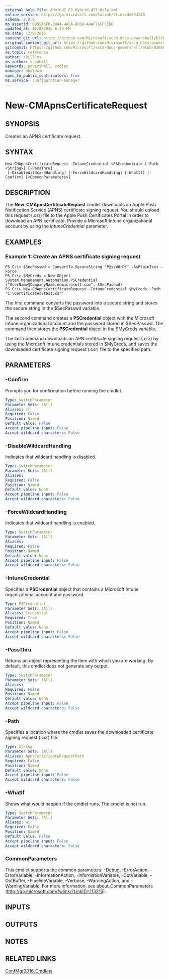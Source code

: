 ```yaml
---
external help file: AdminUI.PS.Hybrid.dll-Help.xml
online version: https://go.microsoft.com/fwlink/?linkid=834245
schema: 2.0.0
ms.assetid: B955A6FD-38A4-4AEA-889D-A4AF76CFCEB0
updated_at: 12/8/2016 6:40 PM
ms.date: 12/8/2016
content_git_url: https://github.com/Microsoft/sccm-docs-powershell/blob/live/sccm-cmdlets/ConfigurationManager/vlatest/New-CMApnsCertificateRequest.md
original_content_git_url: https://github.com/Microsoft/sccm-docs-powershell/blob/live/sccm-cmdlets/ConfigurationManager/vlatest/New-CMApnsCertificateRequest.md
gitcommit: https://github.com/Microsoft/sccm-docs-powershell/blob/0205e569abecf1b4e1b2b342947b87a3691b29a5/sccm-cmdlets/ConfigurationManager/vlatest/New-CMApnsCertificateRequest.md
ms.topic: reference
author: shill-ms
ms.author: v-suhill
keywords: powershell, cmdlet
manager: mbaldwin
open_to_public_contributors: True
ms.service: configuration-manager
---
```


# New-CMApnsCertificateRequest

## SYNOPSIS
Creates an APNS certificate request.

## SYNTAX

```
New-CMApnsCertificateRequest -IntuneCredential <PSCredential> [-Path <String>] [-PassThru]
 [-DisableWildcardHandling] [-ForceWildcardHandling] [-WhatIf] [-Confirm] [<CommonParameters>]
```

## DESCRIPTION
The **New-CMApnsCertificateRequest** cmdlet downloads an Apple Push Notification Service (APNS) certificate signing request. You should upload this request (.csr) file to the Apple Push Certificates Portal in order to download an APN certificate. Provide a Microsoft Intune organizational account by using the *IntuneCredential* parameter.

## EXAMPLES

### Example 1: Create an APNS certificate signing request
```
PS C:\> $SecPasswd = ConvertTo-SecureString "P@ssW0rD!" -AsPlainText -Force
PS C:\> $MyCreds = New-Object System.Management.Automation.PSCredential ("UserName@CompanyName.onmicrosoft.com", $SecPasswd)
PS C:\> New-CMApnsCertificateRequest -IntuneCredential $MyCreds -Path "C:\Certificates\test.csr"
```

The first command converts the password into a secure string and stores the secure string in the $SecPasswd variable.

The second command creates a **PSCredential** object with the Microsoft Intune organizational account and the password stored in $SecPasswd.
The command then stores the **PSCredential** object in the $MyCreds variable.

The last command downloads an APN certificate signing request (.csr) by using the Microsoft Intune credentials stored in $MyCreds, and saves the downloaded certificate signing request (.csr) file to the specified path.

## PARAMETERS

### -Confirm
Prompts you for confirmation before running the cmdlet.

```yaml
Type: SwitchParameter
Parameter Sets: (All)
Aliases: cf
Required: False
Position: Named
Default value: False
Accept pipeline input: False
Accept wildcard characters: False
```

### -DisableWildcardHandling
Indicates that wildcard handling is disabled.

```yaml
Type: SwitchParameter
Parameter Sets: (All)
Aliases:
Required: False
Position: Named
Default value: None
Accept pipeline input: False
Accept wildcard characters: False
```

### -ForceWildcardHandling
Indicates that wildcard handling is enabled.

```yaml
Type: SwitchParameter
Parameter Sets: (All)
Aliases:
Required: False
Position: Named
Default value: None
Accept pipeline input: False
Accept wildcard characters: False
```

### -IntuneCredential
Specifies a **PSCredential** object that contains a Microsoft Intune organizational account and password.

```yaml
Type: PSCredential
Parameter Sets: (All)
Aliases: Credential
Required: True
Position: Named
Default value: None
Accept pipeline input: False
Accept wildcard characters: False
```

### -PassThru
Returns an object representing the item with which you are working.
By default, this cmdlet does not generate any output.

```yaml
Type: SwitchParameter
Parameter Sets: (All)
Aliases:
Required: False
Position: Named
Default value: None
Accept pipeline input: False
Accept wildcard characters: False
```

### -Path
Specifies a location where the cmdlet saves the downloaded certificate signing request (.csr) file.

```yaml
Type: String
Parameter Sets: (All)
Aliases: ApnsCertificateRequestPath
Required: False
Position: Named
Default value: None
Accept pipeline input: False
Accept wildcard characters: False
```

### -WhatIf
Shows what would happen if the cmdlet runs.
The cmdlet is not run.

```yaml
Type: SwitchParameter
Parameter Sets: (All)
Aliases: wi
Required: False
Position: Named
Default value: False
Accept pipeline input: False
Accept wildcard characters: False
```

### CommonParameters
This cmdlet supports the common parameters: -Debug, -ErrorAction, -ErrorVariable, -InformationAction, -InformationVariable, -OutVariable, -OutBuffer, -PipelineVariable, -Verbose, -WarningAction, and -WarningVariable. For more information, see about_CommonParameters (http://go.microsoft.com/fwlink/?LinkID=113216).

## INPUTS

## OUTPUTS

## NOTES

## RELATED LINKS

[ConfMgr2016_Cmdlets](xref:ConfigurationManager/vlatest/ConfigurationManager.md)
